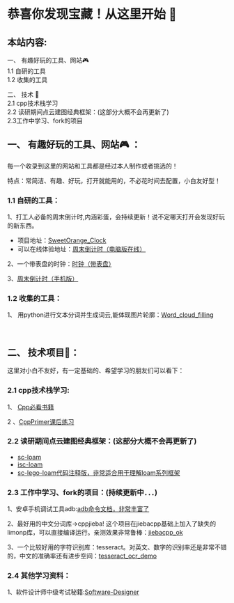 # 恭喜你发现宝藏！从这里开始 🚀

## 本站内容:
  一、 有趣好玩的工具、网站🎮     
      1.1 自研的工具  
      1.2 收集的工具  

  二、 技术 📡  
      2.1 cpp技术栈学习   
      2.2 读研期间点云建图经典框架：(这部分大概不会再更新了)  
      2.3工作中学习、fork的项目  


## 一、 有趣好玩的工具、网站🎮 ：

每一个收录到这里的网站和工具都是经过本人制作或者挑选的！

特点：常简洁、有趣、好玩，打开就能用的，不必花时间去配置，小白友好型！

### 1.1 自研的工具：

1、打工人必备的周末倒计时,内涵彩蛋，会持续更新！说不定哪天打开会发现好玩的新东西。  
+ 项目地址：[SweetOrange_Clock](https://github.com/sweetorange2022/SweetOrange_Clock)
+ 可以在线体验地址：[周末倒计时（电脑版在线）](https://sweetorange2022.github.io/SweetOrange_Clock)  
   
2、一个带表盘的时钟：[时钟（带表盘）](https://sweetorange2022.github.io/clock/)　　

3、[周末倒计时（手机版）](https://github.com/sweetorange2022/Phone_Clock)  

### 1.2 收集的工具：
1、 用python进行文本分词并生成词云,能体现图片轮廓：[Word_cloud_filling](https://github.com/sweetorange2022/Word_cloud_filling)


<br>

## 二、 技术项目📡：
  
这里对小白不友好，有一定基础的、希望学习的朋友们可以看下：  

### 2.1 cpp技术栈学习:
1、 [Cpp必看书籍]()  

2 、[CppPrimer课后练习](https://github.com/sweetorange2022/CppPrimer)
    

### 2.2 读研期间点云建图经典框架：(这部分大概不会再更新了)

   + [sc-loam](https://github.com/sweetorange2022/sc-loam)
   + [isc-loam ](https://github.com/sweetorange2022/isc-loam)
   + [sc-lego-loam代码注释版，非常适合用于理解loam系列框架](https://github.com/sweetorange2022/sc-lego-loam)
   
### 2.3 工作中学习、fork的项目：(持续更新中．．．)

1、安卓手机调试工具adb:[adb命令文档，非常丰富了](https://github.com/sweetorange2022/Adb_Cmd)  

2、最好用的中文分词库->cppjieba! 这个项目在jiebacpp基础上加入了缺失的limonp库，可以直接编译运行。亲测效果非常鲁棒：[jiebacpp_ok](https://github.com/sweetorange2022/jiebacpp_ok)

3、一个比较好用的字符识别库：tesseract。对英文、数字的识别率还是非常不错的，中文的准确率还有进步空间：[tesseract_ocr_demo ](https://github.com/sweetorange2022/tesseract_ocr_demo)
    
### 2.4 其他学习资料：

1、软件设计师中级考试秘籍:[Software-Designer](https://github.com/sweetorange2022/Software-Designer)
   
     
